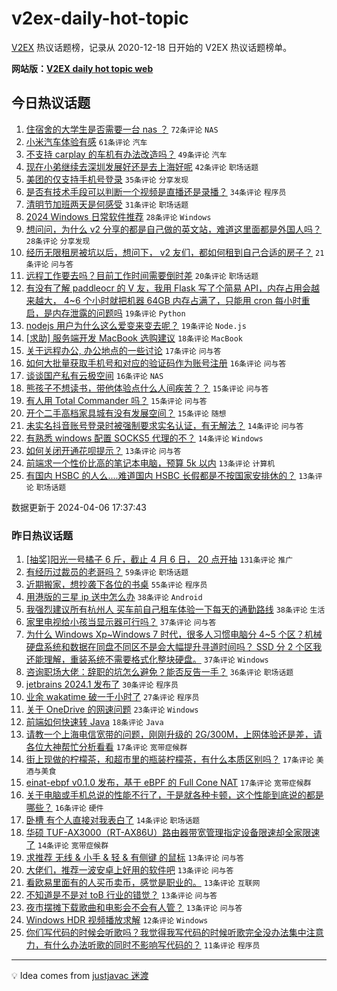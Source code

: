 # v2ex-daily-hot-topic

[V2EX](https://www.v2ex.com/) 热议话题榜，记录从 2020-12-18 日开始的 V2EX 热议话题榜单。

**网站版：[V2EX daily hot topic web](https://boojack.github.io/v2ex-daily-hot-topic-web/)**

## 今日热议话题

<!-- TODAY BEGIN -->

1. [住宿舍的大学生是否需要一台 nas ？](https://www.v2ex.com/t/1030069) `72条评论` `NAS`
1. [小米汽车体验有感](https://www.v2ex.com/t/1030012) `61条评论` `汽车`
1. [不支持 carplay 的车机有办法改造吗？](https://www.v2ex.com/t/1029959) `49条评论` `汽车`
1. [现在小弟继续去深圳发展好还是去上海好呢](https://www.v2ex.com/t/1029968) `42条评论` `职场话题`
1. [美团的仅支持手机号登录](https://www.v2ex.com/t/1029996) `35条评论` `分享发现`
1. [是否有技术手段可以判断一个视频是直播还是录播？](https://www.v2ex.com/t/1029961) `34条评论` `程序员`
1. [清明节加班两天是何感受](https://www.v2ex.com/t/1029956) `31条评论` `职场话题`
1. [2024 Windows 日常软件推荐](https://www.v2ex.com/t/1030062) `28条评论` `Windows`
1. [想问问，为什么 v2 分享的都是自己做的英文站，难道这里面都是外国人吗？](https://www.v2ex.com/t/1029957) `28条评论` `分享发现`
1. [经历无限租房被坑以后，想问下， v2 友们，都如何租到自己合适的房子？](https://www.v2ex.com/t/1030013) `21条评论` `问与答`
1. [远程工作要去吗？目前工作时间需要倒时差](https://www.v2ex.com/t/1029983) `20条评论` `职场话题`
1. [有没有了解 paddleocr 的 V 友，我用 Flask 写了个简易 API，内存占用会越来越大， 4~6 个小时就把机器 64GB 内存占满了，只能用 cron 每小时重启，是内存泄露的问题吗](https://www.v2ex.com/t/1030071) `19条评论` `Python`
1. [nodejs 用户为什么这么爱变来变去呢？](https://www.v2ex.com/t/1029981) `19条评论` `Node.js`
1. [[求助] 服务端开发 MacBook 选购建议](https://www.v2ex.com/t/1030073) `18条评论` `MacBook`
1. [关于远程办公, 办公地点的一些讨论](https://www.v2ex.com/t/1030067) `17条评论` `问与答`
1. [如何大批量获取手机号和对应的验证码作为账号注册](https://www.v2ex.com/t/1030002) `16条评论` `问与答`
1. [谈谈国产私有云极空间](https://www.v2ex.com/t/1029998) `16条评论` `NAS`
1. [熊孩子不想读书，带他体验点什么人间疾苦？？](https://www.v2ex.com/t/1030080) `15条评论` `问与答`
1. [有人用 Total Commander 吗？](https://www.v2ex.com/t/1030027) `15条评论` `问与答`
1. [开个二手高档家具城有没有发展空间？](https://www.v2ex.com/t/1029986) `15条评论` `随想`
1. [未实名抖音账号登录时被强制要求实名认证，有无解法？](https://www.v2ex.com/t/1030032) `14条评论` `问与答`
1. [有熟悉 windows 配置 SOCKS5 代理的不？](https://www.v2ex.com/t/1029982) `14条评论` `Windows`
1. [如何关闭开通花呗提示？](https://www.v2ex.com/t/1030047) `13条评论` `问与答`
1. [前端求一个性价比高的笔记本电脑，预算 5k 以内](https://www.v2ex.com/t/1029991) `13条评论` `计算机`
1. [有国内 HSBC 的人么....难道国内 HSBC 长假都是不按国家安排休的？](https://www.v2ex.com/t/1029978) `13条评论` `职场话题`

数据更新于 2024-04-06 17:37:43

<!-- TODAY END -->

### 昨日热议话题

<!-- YESTERDAY BEGIN -->

1. [[抽奖]阳光一号橘子 6 斤，截止 4 月 6 日， 20 点开抽](https://www.v2ex.com/t/1029817) `131条评论` `推广`
1. [有经历过裁员的老哥吗？](https://www.v2ex.com/t/1029794) `59条评论` `职场话题`
1. [近期搬家，想抄袭下各位的书桌](https://www.v2ex.com/t/1029816) `55条评论` `程序员`
1. [用港版的三星 ip 送中怎么办](https://www.v2ex.com/t/1029811) `38条评论` `Android`
1. [我强烈建议所有杭州人 买车前自己租车体验一下每天的通勤路线](https://www.v2ex.com/t/1029845) `38条评论` `生活`
1. [家里电视给小孩当显示器可行吗？](https://www.v2ex.com/t/1029818) `37条评论` `问与答`
1. [为什么 Windows Xp~Windows 7 时代，很多人习惯电脑分 4~5 个区？机械硬盘系统和数据在同盘不同区不是会大幅提升寻道时间吗？ SSD 分 2 个区我还能理解，重装系统不需要格式化整块硬盘。](https://www.v2ex.com/t/1029885) `37条评论` `Windows`
1. [咨询职场大佬：辞职的坑怎么避免？能否反告一手？](https://www.v2ex.com/t/1029810) `36条评论` `职场话题`
1. [jetbrains 2024.1 发布了](https://www.v2ex.com/t/1029873) `30条评论` `程序员`
1. [业余 wakatime 破一千小时了](https://www.v2ex.com/t/1029840) `27条评论` `程序员`
1. [关于 OneDrive 的网速问题](https://www.v2ex.com/t/1029808) `23条评论` `Windows`
1. [前端如何快速转 Java](https://www.v2ex.com/t/1029830) `18条评论` `Java`
1. [请教一个上海电信宽带的问题，刚刚升级的 2G/300M，上网体验还是差，请各位大神帮忙分析看看](https://www.v2ex.com/t/1029931) `17条评论` `宽带症候群`
1. [街上现做的柠檬茶，和超市里的瓶装柠檬茶，有什么本质区别吗？](https://www.v2ex.com/t/1029917) `17条评论` `美酒与美食`
1. [einat-ebpf v0.1.0 发布，基于 eBPF 的 Full Cone NAT](https://www.v2ex.com/t/1029886) `17条评论` `宽带症候群`
1. [关于电脑或手机总说的性能不行了，于是就各种卡顿，这个性能到底说的都是哪些？](https://www.v2ex.com/t/1029875) `16条评论` `硬件`
1. [卧槽 有个人直接对我表白了](https://www.v2ex.com/t/1029952) `14条评论` `职场话题`
1. [华硕 TUF-AX3000（RT-AX86U）路由器带宽管理指定设备限速却全家限速了](https://www.v2ex.com/t/1029857) `14条评论` `宽带症候群`
1. [求推荐 无线 & 小手 & 轻 & 有侧键 的鼠标](https://www.v2ex.com/t/1029880) `13条评论` `问与答`
1. [大佬们，推荐一波安卓上好用的软件吧](https://www.v2ex.com/t/1029876) `13条评论` `问与答`
1. [看欧易里面有的人买币卖币，感觉是职业的。](https://www.v2ex.com/t/1029825) `13条评论` `互联网`
1. [不知道是不是对 toB 行业的错觉？](https://www.v2ex.com/t/1029824) `13条评论` `问与答`
1. [夜市摆摊下载歌曲和电影会不会有人管？](https://www.v2ex.com/t/1029827) `13条评论` `问与答`
1. [Windows HDR 视频播放求解](https://www.v2ex.com/t/1029793) `12条评论` `Windows`
1. [你们写代码的时候会听歌吗？我觉得我写代码的时候听歌完全没办法集中注意力，有什么办法听歌的同时不影响写代码的？](https://www.v2ex.com/t/1029943) `11条评论` `程序员`

<!-- YESTERDAY END -->

---

💡 Idea comes from [justjavac 迷渡](https://github.com/justjavac/)

